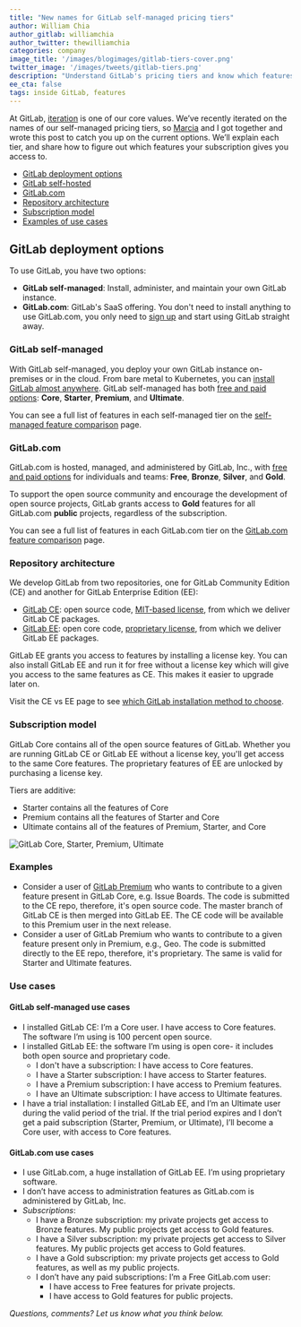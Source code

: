 ```yaml
---
title: "New names for GitLab self-managed pricing tiers"
author: William Chia
author_gitlab: williamchia
author_twitter: thewilliamchia
categories: company
image_title: '/images/blogimages/gitlab-tiers-cover.png'
twitter_image: '/images/tweets/gitlab-tiers.png'
description: "Understand GitLab's pricing tiers and know which features your subscription gives you access to."
ee_cta: false
tags: inside GitLab, features
---
```


At GitLab, [iteration](/handbook/values/#iteration) is one of our
core values. We’ve recently iterated on the names of our self-managed pricing tiers, so
[Marcia](/company/team/#XMDRamos) and I got together and wrote this post
to catch you up on the current options. We’ll explain each tier, and share how to figure out
which features your subscription gives you access to.

- [GitLab deployment options](#gitlab-deployment-options)
- [GitLab self-hosted](#gitlab-self-managed)
- [GitLab.com](#gitlabcom)
- [Repository architecture](#repository-architecture)
- [Subscription model](#subscription-model)
- [Examples of use cases](#examples)

## GitLab deployment options

To use GitLab, you have two options:

- **GitLab self-managed**: Install, administer, and maintain your own GitLab instance.
- **GitLab.com**: GitLab's SaaS offering. You don't need to install anything to use GitLab.com,
you only need to [sign up](https://gitlab.com/users/sign_in) and start using GitLab
straight away.

### GitLab self-managed

With GitLab self-managed, you deploy your own GitLab instance on-premises or in the cloud. From
bare metal to Kubernetes, you can [install GitLab almost
anywhere](/install/). GitLab self-managed has both [free
and paid options](/pricing/):
**Core**, **Starter**, **Premium**, and **Ultimate**.

You can see a full list of features in each self-managed tier on the [self-managed feature
comparison](/pricing/feature-comparison/) page.

### GitLab.com

GitLab.com is hosted, managed, and administered by GitLab, Inc., with
[free and paid options](/pricing/) for individuals
and teams: **Free**, **Bronze**, **Silver**, and **Gold**.

To support the open source community and encourage the development of
open source projects, GitLab grants access to **Gold** features
for all GitLab.com **public** projects, regardless of the subscription.

You can see a full list of features in each GitLab.com tier on the [GitLab.com feature
comparison](/pricing/feature-comparison/) page.

### Repository architecture

We develop GitLab from two repositories, one for GitLab Community Edition (CE)
and another for GitLab Enterprise Edition (EE):

- [GitLab CE](https://gitlab.com/gitlab-org/gitlab-ce/): open source code, [MIT-based
license](https://gitlab.com/gitlab-org/gitlab-ce/blob/master/LICENSE), from which we deliver
GitLab CE packages.
- [GitLab EE](https://gitlab.com/gitlab-org/gitlab-ee/): open core code, [proprietary
license](https://gitlab.com/gitlab-org/gitlab-ee/blob/master/LICENSE), from which we deliver
GitLab EE packages.

GitLab EE grants you access to features by installing a license key. You
can also install GitLab EE and run it for free without a license key which will give you
access to the same features as CE. This makes it easier to upgrade later on.

Visit the CE vs EE page to see [which GitLab installation method to
choose](/install/ce-or-ee/).

### Subscription model

GitLab Core contains all of the open source features of GitLab. Whether you are running GitLab
CE or GitLab EE without a license key, you'll get access to the same Core features. The
proprietary features of EE are unlocked by purchasing a license key.

Tiers are additive:
- Starter contains all the features of Core
- Premium contains all the features of Starter and Core
- Ultimate contains all of the features of Premium, Starter, and Core

![GitLab Core, Starter, Premium, Ultimate](/images/blogimages/gitlab-tiers-repos-and-tiers.jpg)

### Examples

- Consider a user of [GitLab Premium](/pricing/premium/) who wants to contribute to a given feature present in GitLab Core, e.g. Issue Boards. The code is submitted to the CE repo, therefore, it's open source code. The master branch of GitLab CE is then merged into GitLab EE. The CE code will be available to this Premium user in the next release.
- Consider a user of GitLab Premium who wants to contribute to a given feature present only in Premium, e.g., Geo. The code is submitted directly to the EE repo, therefore, it's proprietary. The same is valid for Starter and Ultimate features.

### Use cases

#### GitLab self-managed use cases

- I installed GitLab CE: I’m a Core user. I have access to Core features. The software I’m using is 100 percent open source.
- I installed GitLab EE: the software I’m using is open core- it includes both open source and proprietary code.
  - I don't have a subscription: I have access to Core features.
  - I have a Starter subscription: I have access to Starter features.
  - I have a Premium subscription: I have access to Premium features.
  - I have an Ultimate subscription: I have access to Ultimate features.
- I have a trial installation: I installed GitLab EE, and I’m an Ultimate user during the valid period of the trial. If the trial period expires and I don’t get a paid subscription (Starter, Premium, or Ultimate), I’ll become a Core user, with access to Core features.

#### GitLab.com use cases

- I use GitLab.com, a huge installation of GitLab EE. I’m using proprietary software.
- I don’t have access to administration features as GitLab.com is administered by GitLab, Inc.
- _Subscriptions_:
  - I have a Bronze subscription: my private projects get access to Bronze features. My public projects get access to Gold features.
  - I have a Silver subscription: my private projects get access to Silver features. My public projects get access to Gold features.
  - I have a Gold subscription: my private projects get access to Gold features, as well as my public projects.
  - I don’t have any paid subscriptions: I’m a Free GitLab.com user:
      - I have access to Free features for private projects.
      - I have access to Gold features for public projects.

_Questions, comments? Let us know what you think below._
